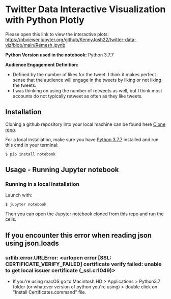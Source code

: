 # Twitter Data Interactive Visualization with Python Plotly

Please open this link to view the interactive plots:
https://nbviewer.jupyter.org/github/KennyJosh22/twitter-data-viz/blob/main/Remesh.ipynb

**Python Version used in the notebook:** Python 3.7.7

**Audience Engagement Definition:**

- Defined by the number of likes for the tweet. I think it makes perfect sense that the audience will engage in the tweets by liking or not liking the tweets. 
- I was thinking on using the number of retweets as well, but I think most accounts do not typically retweet as often as they like tweets.


## Installation


Cloning a github repository into your local machine can be found here [Clone repo](https://docs.github.com/en/github/creating-cloning-and-archiving-repositories/cloning-a-repository-from-github/cloning-a-repository#cloning-a-repository-using-the-command-line). 


For a local installation, make sure you have [Python 3.7.7](https://www.python.org/downloads/release/python-377/) installed and run this cmd in your terminal:

    $ pip install notebook


## Usage - Running Jupyter notebook

### Running in a local installation

Launch with:

    $ jupyter notebook


Then you can open the Jupyter notebook cloned from this repo and run the cells.




## If you encounter this error when reading json using json.loads

### urllib.error.URLError: <urlopen error [SSL: CERTIFICATE_VERIFY_FAILED] certificate verify failed: unable to get local issuer certificate (_ssl.c:1049)>

- If you're using macOS go to Macintosh HD > Applications > Python3.7 folder (or whatever version of python you're using) > double click on "Install Certificates.command" file.



